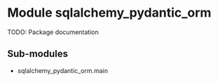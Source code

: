 Module sqlalchemy_pydantic_orm
==============================
TODO: Package documentation

Sub-modules
-----------
* sqlalchemy_pydantic_orm.main